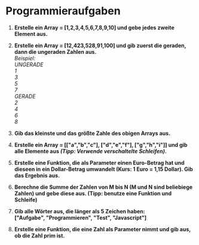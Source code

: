 # Programmieraufgaben

1. **Erstelle ein Array = [1,2,3,4,5,6,7,8,9,10] und gebe jedes zweite Element aus.**

2. **Erstelle ein Array = [12,423,528,91,100] und gib zuerst die geraden, dann die ungeraden Zahlen aus.** <br>
*Beispiel: <br>
  UNGERADE <br>
  1 <br>
  3 <br>
  5 <br>
  7 <br>
  GERADE <br>
  2 <br>
  4 <br>
  6 <br>
  8 <br>*

3. **Gib das kleinste und das größte Zahle des obigen Arrays aus.**

4. **Erstelle ein Array = [["a","b","c"], ["d","e","f"], ["g","h","i"]] und gib alle Elemente aus *(Tipp: Verwende verschaltelte Schleifen)*.**

5. **Erstelle eine Funktion, die als Parameter einen Euro-Betrag hat und dieseen in ein  Dollar-Betrag umwandelt (Kurs: 1 Euro = 1,15 Dollar). Gib das Ergebnis aus.**

6. **Berechne die Summe der Zahlen von M bis N (M und N sind beliebiege Zahlen)  und gebe diese aus. (Tipp: benutze eine Funktion und Schleife)**

7. **Gib alle Wörter aus, die länger als 5 Zeichen haben:<br> ["Aufgabe", "Programmieren", "Test", "Javascript"]**

8. **Erstelle eine Funktion, die eine Zahl als Parameter nimmt und gib aus, ob die Zahl prim ist.**